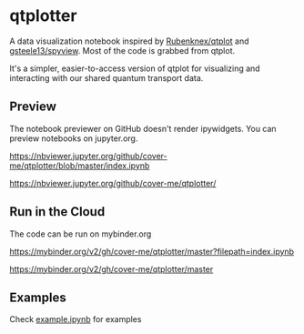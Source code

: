 # qtplotter

A data visualization notebook inspired by [Rubenknex/qtplot](https://github.com/Rubenknex/qtplot) and [gsteele13/spyview](https://github.com/gsteele13/spyview). Most of the code is grabbed from qtplot.

It's a simpler, easier-to-access version of qtplot for visualizing and interacting with our shared quantum transport data.

## Preview

The notebook previewer on GitHub doesn't render ipywidgets. You can preview notebooks on jupyter.org.

https://nbviewer.jupyter.org/github/cover-me/qtplotter/blob/master/index.ipynb

https://nbviewer.jupyter.org/github/cover-me/qtplotter/

## Run in the Cloud

The code can be run on mybinder.org

https://mybinder.org/v2/gh/cover-me/qtplotter/master?filepath=index.ipynb

https://mybinder.org/v2/gh/cover-me/qtplotter/master

## Examples
Check [example.ipynb](./example.ipynb) for examples
